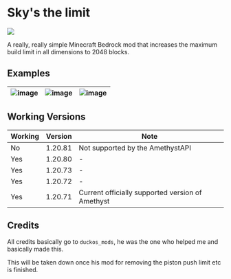 # Sky's the limit
<a href="https://discord.gg/ArvWEVHGWs"><img src="https://img.shields.io/discord/1218673790775726182.svg?style=flat&label=Azurite&logo=discord&logoColor=ffffff&color=011e2c&labelColor=1f3157"><a/>

A really, really simple Minecraft Bedrock mod that increases the 
maximum build limit in all dimensions to 2048 blocks.

## Examples
| ![image](https://github.com/Adrian8115/Skys-the-Limit/blob/8c60833de0e20860e36b4e2212be04bc5bb813cf/assets/img1.png) | ![image](https://github.com/Adrian8115/Skys-the-Limit/blob/8c60833de0e20860e36b4e2212be04bc5bb813cf/assets/img2.png) | ![image](https://github.com/Adrian8115/Skys-the-Limit/blob/8c60833de0e20860e36b4e2212be04bc5bb813cf/assets/img3.png) |
|----------------------------------------------------------------------------------------------------------------------|----------------------------------------------------------------------------------------------------------------------|----------------------------------------------------------------------------------------------------------------------|

## Working Versions
| Working | Version | Note                                             |
|---------|---------|--------------------------------------------------|
| No      | 1.20.81 | Not supported by the AmethystAPI                 |
| Yes     | 1.20.80 | -                                                |
| Yes     | 1.20.73 | -                                                |
| Yes     | 1.20.72 | -                                                |
| Yes     | 1.20.71 | Current officially supported version of Amethyst |

## Credits
All credits basically go to `duckos_mods`,
he was the one who helped me and basically made this.

This will be taken down once his mod for
removing the piston push limit etc is finished.
